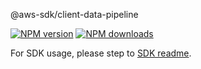 @aws-sdk/client-data-pipeline

[![NPM version](https://img.shields.io/npm/v/@aws-sdk/client-data-pipeline/rc.svg)](https://www.npmjs.com/package/@aws-sdk/client-data-pipeline)
[![NPM downloads](https://img.shields.io/npm/dm/@aws-sdk/client-data-pipeline.svg)](https://www.npmjs.com/package/@aws-sdk/client-data-pipeline)

For SDK usage, please step to [SDK readme](https://github.com/aws/aws-sdk-js-v3).
